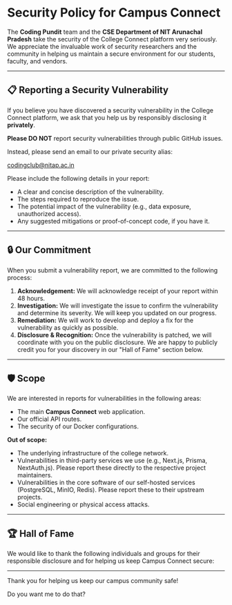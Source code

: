 # Security Policy for Campus Connect

The **Coding Pundit** team and the **CSE Department of NIT Arunachal Pradesh** take the security of the College Connect platform very seriously. We appreciate the invaluable work of security researchers and the community in helping us maintain a secure environment for our students, faculty, and vendors.

---

## 📋 Reporting a Security Vulnerability

If you believe you have discovered a security vulnerability in the College Connect platform, we ask that you help us by responsibly disclosing it **privately**.

**Please DO NOT** report security vulnerabilities through public GitHub issues.

Instead, please send an email to our private security alias:

[codingclub@nitap.ac.in](mailto:codingclub@nitap.ac.in)

Please include the following details in your report:

- A clear and concise description of the vulnerability.
- The steps required to reproduce the issue.
- The potential impact of the vulnerability (e.g., data exposure, unauthorized access).
- Any suggested mitigations or proof-of-concept code, if you have it.

---

## 🔒 Our Commitment

When you submit a vulnerability report, we are committed to the following process:

1. **Acknowledgement:** We will acknowledge receipt of your report within 48 hours.
2. **Investigation:** We will investigate the issue to confirm the vulnerability and determine its severity. We will keep you updated on our progress.
3. **Remediation:** We will work to develop and deploy a fix for the vulnerability as quickly as possible.
4. **Disclosure & Recognition:** Once the vulnerability is patched, we will coordinate with you on the public disclosure. We are happy to publicly credit you for your discovery in our "Hall of Fame" section below.

---

## 🛡️ Scope

We are interested in reports for vulnerabilities in the following areas:

- The main **Campus Connect** web application.
- Our official API routes.
- The security of our Docker configurations.

**Out of scope:**

- The underlying infrastructure of the college network.
- Vulnerabilities in third-party services we use (e.g., Next.js, Prisma, NextAuth.js). Please report these directly to the respective project maintainers.
- Vulnerabilities in the core software of our self-hosted services (PostgreSQL, MinIO, Redis). Please report these to their upstream projects.
- Social engineering or physical access attacks.

---

## 🏆 Hall of Fame

We would like to thank the following individuals and groups for their responsible disclosure and for helping us keep Campus Connect secure:

---

Thank you for helping us keep our campus community safe!

Do you want me to do that?
